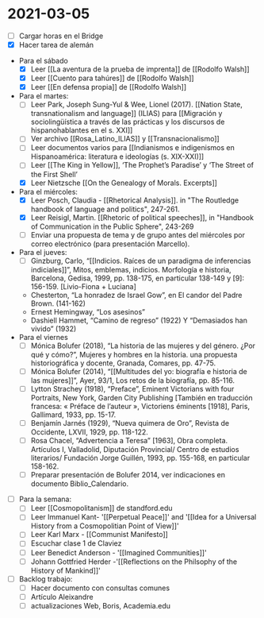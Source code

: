 # 2021-03-05

- [ ] Cargar horas en el Bridge
- [x] Hacer tarea de alemán
- Para el sábado
  - [x] Leer [[La aventura de la prueba de imprenta]] de [[Rodolfo Walsh]]
  - [x] Leer [[Cuento para tahúres]] de [[Rodolfo Walsh]]
  - [x] Leer [[En defensa propia]] de [[Rodolfo Walsh]]
- Para el martes:
  - [ ] Leer Park, Joseph Sung-Yul & Wee, Lionel (2017). [[Nation State,
  transnationalism and language]] (ILIAS) para [[Migración y sociolingüística a través de las prácticas y los discursos de hispanohablantes en el s. XXI]]
  - [ ] Ver archivo [[Rosa_Latino_ILIAS]] y [[Transnacionalismo]]
  - [ ] Leer documentos varios para [[Indianismos e indigenismos en Hispanoamérica: literatura e ideologías (s. XIX-XXI)]]
  - [ ] Leer [[The King in Yellow]], ‘The Prophet’s Paradise’ y ‘The Street of the First Shell’
  - [x] Leer Nietzsche [[On the Genealogy of Morals. Excerpts]]
- Para el miércoles:
  - [x] Leer Posch, Claudia - [[Rhetorical Analysis]]. in "The Routledge handbook of language and politics", 247-261.
  - [x] Leer Reisigl, Martin. [[Rhetoric of political speeches]], in "Handbook of Communication in the Public Sphere", 243-269 
  - [ ] Enviar una propuesta de tema y de grupo antes del miércoles por correo electrónico (para presentación Marcello).
- Para el jueves:
  - [ ] Ginzburg, Carlo, “[[Indicios. Raíces de un paradigma de inferencias indiciales]]”, Mitos, emblemas, indicios. Morfología e historia, Barcelona, Gedisa, 1999, pp. 138-175, en particular 138-149 y [9]: 156-159. [Livio-Fiona + Luciana]
  - Chesterton, “La honradez de Israel Gow”, en El candor del Padre Brown. (141-162)
  - Ernest Hemingway, “Los asesinos”
  - Dashiell Hammet, “Camino de regreso” (1922) Y “Demasiados han vivido” (1932)
- Para el viernes
  - [ ] Mónica Bolufer (2018), “La historia de las mujeres y del género. ¿Por qué y cómo?”, Mujeres y hombres en la historia. una propuesta historiográfica y docente, Granada, Comares, pp. 47-75.
  - [ ] Mónica Bolufer (2014), “[[Multitudes del yo: biografía e historia de las mujeres]]”, Ayer, 93/1, Los retos de la biografía, pp. 85-116.
  - [ ] Lytton Strachey (1918), “Preface”, Eminent Victorians with four Portraits, New York, Garden City Publishing [También en traducción francesa: « Préface de l’auteur », Victoriens éminents [1918], Paris, Gallimard, 1933, pp. 15-17.
  - [ ] Benjamín Jarnés (1929), “Nueva quimera de Oro”, Revista de Occidente, LXVII, 1929, pp. 118-122.
  - [ ] Rosa Chacel, “Advertencia a Teresa” [1963], Obra completa. Artículos I, Valladolid, Diputación Provincial/ Centro de estudios literarios/ Fundación Jorge Guillén, 1993, pp. 155-168, en particular 158-162.
  - [ ] Preparar presentación de Bolufer 2014, ver indicaciones en documento Biblio_Calendario.
- [ ] Para la semana:
  - [ ] Leer [[Cosmopolitanism]] de standford.edu
  - [ ] Leer Immanuel Kant- '[[Perpetual Peace]]' and '[[Idea for a Universal History from a Cosmopolitian Point of View]]'
  - [ ] Leer Karl Marx - [[Communist Manifesto]]
  - [ ] Escuchar clase 1 de Claviez
  - [ ] Leer Benedict Anderson - '[[Imagined Communities]]' 
  - [ ] Johann Gottfried Herder -'[[Reflections on the Philsophy of the History of Mankind]]'
- [ ] Backlog trabajo:
  - [ ] Hacer documento con consultas comunes
  - [ ] Artículo Aleixandre
  - [ ] actualizaciones Web, Boris, Academia.edu